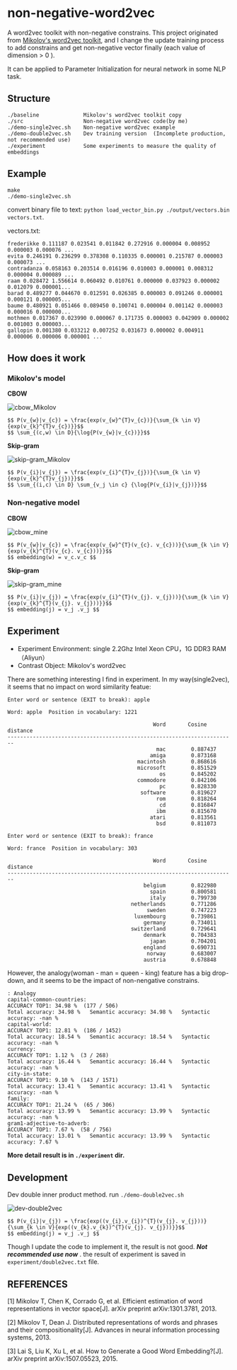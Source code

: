 # non-negative-word2vec
A word2vec toolkit with non-negative constrains. This project originated from [Mikolov's word2vec toolkit](https://code.google.com/archive/p/word2vec/), and I change the update training process to add constrains and get non-negative vector finally (each value of dimension > 0 ).  

It can be applied to Parameter Initialization for neural network in some NLP task.

## Structure

```
./baseline              Mikolov's word2vec toolkit copy
./src                   Non-negative word2vec code(by me)
./demo-single2vec.sh    Non-negative word2vec example
./demo-double2vec.sh    Dev training version  (Incomplete production, not recommended use)
./experiment            Some experiments to measure the quality of embeddings
```    

## Example

```
make
./demo-single2vec.sh
```

convert binary file to text: `python load_vector_bin.py ./output/vectors.bin vectors.txt`.

vectors.txt:

```
frederikke 0.111187 0.023541 0.011842 0.272916 0.000004 0.008952 0.000003 0.000076 ...
evita 0.246191 0.236299 0.378308 0.110335 0.000001 0.215787 0.000003 0.000073 ...
contradanza 0.058163 0.203514 0.016196 0.010003 0.000001 0.008312 0.000004 0.000089 ...
raam 0.028472 1.556614 0.060492 0.010761 0.000000 0.037923 0.000002 0.012079 0.000001...
barad 0.489277 0.044670 0.012591 0.026385 0.000003 0.091246 0.000001 0.000121 0.000005...
baume 0.480921 0.051466 0.089450 0.100741 0.000004 0.001142 0.000003 0.000016 0.000000...
mothmen 0.017367 0.023990 0.000067 0.171735 0.000003 0.042909 0.000002 0.001003 0.000003...
gallopin 0.001380 0.033212 0.007252 0.031673 0.000002 0.004911 0.000006 0.000006 0.000001 ...
```

## How does it work

### Mikolov's model 

**CBOW**

![cbow_Mikolov](http://7xkrbx.com1.z0.glb.clouddn.com/github/cbow_Mikolov.png)

```
$$ P(v_{w}|v_{c}) = \frac{exp(v_{w}^{T}v_{c})}{\sum_{k \in V}{exp(v_{k}^{T}v_{c})}}$$
$$ \sum_{(c,w) \in D}{\log{P(v_{w}|v_{c})}}$$
```

**Skip-gram**

![skip-gram_Mikolov](http://7xkrbx.com1.z0.glb.clouddn.com/github/skip-gram_Mikolov.png)

```
$$ P(v_{i}|v_{j}) = \frac{exp(v_{i}^{T}v_{j})}{\sum_{k \in V}{exp(v_{k}^{T}v_{j})}}$$
$$ \sum_{(i,c) \in D} \sum_{v_j \in c} {\log{P(v_{i}|v_{j})}}$$
```
### Non-negative model

**CBOW**

![cbow_mine](http://7xkrbx.com1.z0.glb.clouddn.com/github/cbow_mine.png)


```
$$ P(v_{w}|v_{c}) = \frac{exp(v_{w}^{T}(v_{c}. v_{c}))}{\sum_{k \in V}{exp(v_{k}^{T}(v_{c}. v_{c}))}}$$
$$ embedding(w) = v_c.v_c $$
```


**Skip-gram**

![skip-gram_mine](http://7xkrbx.com1.z0.glb.clouddn.com/github/skip-gram_mine.png)

```
$$ P(v_{i}|v_{j}) = \frac{exp(v_{i}^{T}(v_{j}. v_{j}))}{\sum_{k \in V}{exp(v_{k}^{T}(v_{j}. v_{j}))}}$$
$$ embedding(j) = v_j .v_j $$
```

## Experiment

- Experiment Environment: single 2.2Ghz Intel Xeon CPU，1G DDR3 RAM （Aliyun）
- Contrast Object: Mikolov's word2vec

There are something interesting I find in experiment. In my way(single2vec), it seems that no impact on word similarity featue:

```
Enter word or sentence (EXIT to break): apple

Word: apple  Position in vocabulary: 1221

                                              Word       Cosine distance
------------------------------------------------------------------------
                                               mac        0.887437
                                             amiga        0.873168
                                         macintosh        0.868616
                                         microsoft        0.851529
                                                os        0.845202
                                         commodore        0.842106
                                                pc        0.828330
                                          software        0.819627
                                               rom        0.818264
                                                cd        0.816847
                                               ibm        0.815670
                                             atari        0.813561
                                               bsd        0.811073

Enter word or sentence (EXIT to break): france

Word: france  Position in vocabulary: 303

                                              Word       Cosine distance
------------------------------------------------------------------------
                                           belgium        0.822980
                                             spain        0.800581
                                             italy        0.799730
                                       netherlands        0.771286
                                            sweden        0.747223
                                        luxembourg        0.739861
                                           germany        0.734011
                                       switzerland        0.729641
                                           denmark        0.704383
                                             japan        0.704201
                                           england        0.690731
                                            norway        0.683007
                                           austria        0.678848
```

However, the analogy(woman - man = queen - king) feature has a big drop-down, and it seems to be the impact of non-nengative constrains.
```
: Analogy
capital-common-countries:
ACCURACY TOP1: 34.98 %  (177 / 506)
Total accuracy: 34.98 %   Semantic accuracy: 34.98 %   Syntactic accuracy: -nan %
capital-world:
ACCURACY TOP1: 12.81 %  (186 / 1452)
Total accuracy: 18.54 %   Semantic accuracy: 18.54 %   Syntactic accuracy: -nan %
currency:
ACCURACY TOP1: 1.12 %  (3 / 268)
Total accuracy: 16.44 %   Semantic accuracy: 16.44 %   Syntactic accuracy: -nan %
city-in-state:
ACCURACY TOP1: 9.10 %  (143 / 1571)
Total accuracy: 13.41 %   Semantic accuracy: 13.41 %   Syntactic accuracy: -nan %
family:
ACCURACY TOP1: 21.24 %  (65 / 306)
Total accuracy: 13.99 %   Semantic accuracy: 13.99 %   Syntactic accuracy: -nan %
gram1-adjective-to-adverb:
ACCURACY TOP1: 7.67 %  (58 / 756)
Total accuracy: 13.01 %   Semantic accuracy: 13.99 %   Syntactic accuracy: 7.67 %
```

**More detail result is in `./experiment` dir.**




## Development

Dev double inner product method. run `./demo-double2vec.sh`

![dev-double2vec](http://7xkrbx.com1.z0.glb.clouddn.com/github/dev-double2vec.png)

```
$$ P(v_{i}|v_{j}) = \frac{exp((v_{i}.v_{i})^{T}(v_{j}. v_{j}))}{\sum_{k \in V}{exp((v_{k}.v_{k})^{T}(v_{j}. v_{j}))}}$$
$$ embedding(j) = v_j .v_j $$
```

Though I update the code to implement it, the result is not good. ***Not recommended use now*** . the result of experiment is saved in `experiment/double2vec.txt` file.


## REFERENCES
[1] Mikolov T, Chen K, Corrado G, et al. Efficient estimation of word representations in vector space[J]. arXiv preprint arXiv:1301.3781, 2013.

[2] Mikolov T, Dean J. Distributed representations of words and phrases and their compositionality[J]. Advances in neural information processing systems, 2013.

[3] Lai S, Liu K, Xu L, et al. How to Generate a Good Word Embedding?[J]. arXiv preprint arXiv:1507.05523, 2015.



